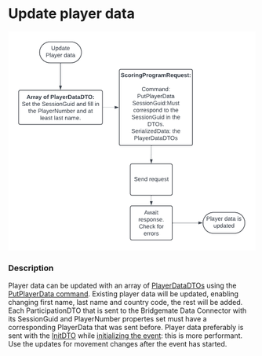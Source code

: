 # Update player data

![Image](<lib/Update player data.png>)

### Description

Player data can be updated with an array of [PlayerDataDTOs](<PlayerDataDTO.md>) using the [PutPlayerData command](<Overviewofcommunication.md#OverviewOfCommands>). Existing player data will be updated, enabling changing first name, last name and country code, the rest will be added. Each ParticipationDTO that is sent to the Bridgemate Data Connector with its SessionGuid and PlayerNumber propertes set must have a corresponding PlayerData that was sent before. Player data preferably is sent with the [InitDTO](<InitDTO.md>) while [initializing the event](<Initializeanevent.md>): this is more performant. Use the updates for movement changes after the event has started.

